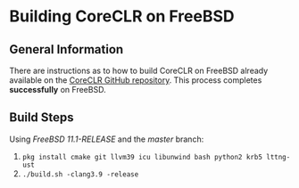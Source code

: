 # Building CoreCLR on FreeBSD

## General Information

There are instructions as to how to build CoreCLR on FreeBSD already available on the [CoreCLR GitHub repository](https://github.com/dotnet/coreclr/blob/master/Documentation/building/freebsd-instructions.md). This process completes **successfully** on FreeBSD.

## Build Steps

Using _FreeBSD 11.1-RELEASE_ and the _master_ branch:

1. `pkg install cmake git llvm39 icu libunwind bash python2 krb5 lttng-ust`
2. `./build.sh -clang3.9 -release`